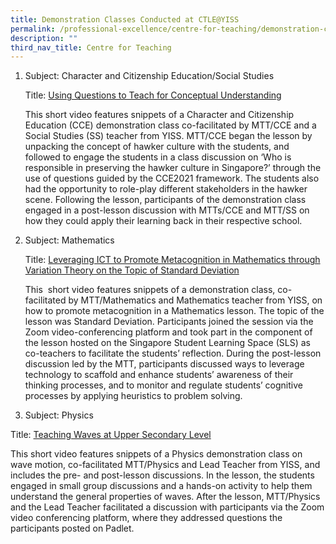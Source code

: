```yaml
---
title: Demonstration Classes Conducted at CTLE@YISS
permalink: /professional-excellence/centre-for-teaching/demonstration-classes/
description: ""
third_nav_title: Centre for Teaching
---
```

1.  Subject: Character and Citizenship Education/Social Studies
    
    Title: [Using Questions to Teach for Conceptual Understanding](https://vimeo.com/588086957)
    
    This short video features snippets of a Character and Citizenship Education (CCE) demonstration class co-facilitated by MTT/CCE and a Social Studies (SS) teacher from YISS. MTT/CCE began the lesson by unpacking the concept of hawker culture with the students, and followed to engage the students in a class discussion on ‘Who is responsible in preserving the hawker culture in Singapore?’ through the use of questions guided by the CCE2021 framework. The students also had the opportunity to role-play different stakeholders in the hawker scene. Following the lesson, participants of the demonstration class engaged in a post-lesson discussion with MTTs/CCE and MTT/SS on how they could apply their learning back in their respective school.
    
2.  Subject: Mathematics
    
    Title: [Leveraging ICT to Promote Metacognition in Mathematics through Variation Theory on the Topic of Standard Deviation](https://vimeo.com/549218659)
    
    This  short video features snippets of a demonstration class, co-facilitated by MTT/Mathematics and Mathematics teacher from YISS, on how to promote metacognition in a Mathematics lesson. The topic of the lesson was Standard Deviation. Participants joined the session via the Zoom video-conferencing platform and took part in the component of the lesson hosted on the Singapore Student Learning Space (SLS) as co-teachers to facilitate the students’ reflection. During the post-lesson discussion led by the MTT, participants discussed ways to leverage technology to scaffold and enhance students’ awareness of their thinking processes, and to monitor and regulate students’ cognitive processes by applying heuristics to problem solving.
    
3.  Subject: Physics

Title: [Teaching Waves at Upper Secondary Level](https://vimeo.com/515638581)

This short video features snippets of a Physics demonstration class on wave motion, co-facilitated MTT/Physics and Lead Teacher from YISS, and includes the pre- and post-lesson discussions. In the lesson, the students engaged in small group discussions and a hands-on activity to help them understand the general properties of waves. After the lesson, MTT/Physics and the Lead Teacher facilitated a discussion with participants via the Zoom video conferencing platform, where they addressed questions the participants posted on Padlet.